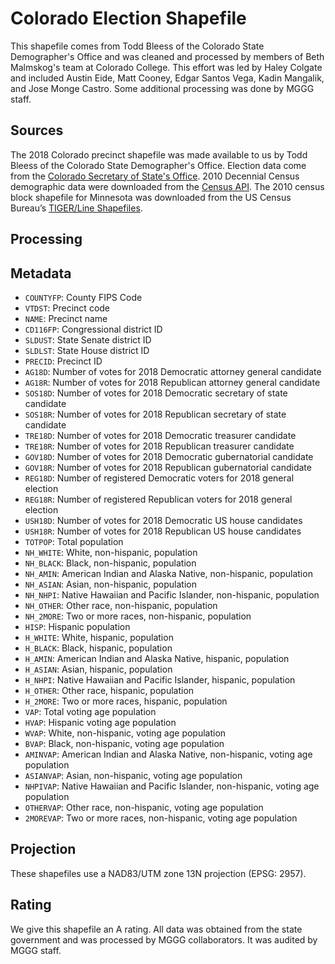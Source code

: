 # Colorado Election Shapefile
This shapefile comes from Todd Bleess of the Colorado State Demographer's Office and was cleaned and processed by members of Beth Malmskog's team at Colorado College. This effort was led by Haley Colgate and included Austin Eide, Matt Cooney, Edgar Santos Vega, Kadin Mangalik, and Jose Monge Castro. Some additional processing was done by MGGG staff.

## Sources
The 2018 Colorado precinct shapefile was made available to us by Todd Bleess of the Colorado State Demographer's Office. Election data come from the [Colorado Secretary of State's Office](https://www.sos.state.co.us/pubs/elections/Results/Archives.html). 2010 Decennial Census demographic data were downloaded from the [Census API](https://api.census.gov/data/2010/dec/sf1). The 2010 census block shapefile for Minnesota was downloaded from the US Census Bureau’s [TIGER/Line Shapefiles](https://www.census.gov/geographies/mapping-files/time-series/geo/tiger-line-file.html).

## Processing

## Metadata
* `COUNTYFP`: County FIPS Code
* `VTDST`: Precinct code
* `NAME`: Precinct name
* `CD116FP`: Congressional district ID
* `SLDUST`: State Senate district ID
* `SLDLST`: State House district ID
* `PRECID`: Precinct ID
* `AG18D`: Number of votes for 2018 Democratic attorney general candidate
* `AG18R`: Number of votes for 2018 Republican attorney general candidate
* `SOS18D`: Number of votes for 2018 Democratic secretary of state candidate
* `SOS18R`: Number of votes for 2018 Republican secretary of state candidate
* `TRE18D`: Number of votes for 2018 Democratic treasurer candidate
* `TRE18R`: Number of votes for 2018 Republican treasurer candidate
* `GOV18D`: Number of votes for 2018 Democratic gubernatorial candidate
* `GOV18R`: Number of votes for 2018 Republican gubernatorial candidate
* `REG18D`: Number of registered Democratic voters for 2018 general election
* `REG18R`: Number of registered Republican voters for 2018 general election
* `USH18D`: Number of votes for 2018 Democratic US house candidates
* `USH18R`: Number of votes for 2018 Republican US house candidates
* `TOTPOP`: Total population 
* `NH_WHITE`: White, non-hispanic, population
* `NH_BLACK`: Black, non-hispanic, population
* `NH_AMIN`: American Indian and Alaska Native, non-hispanic, population
* `NH_ASIAN`: Asian, non-hispanic, population
* `NH_NHPI`: Native Hawaiian and Pacific Islander, non-hispanic, population
* `NH_OTHER`: Other race, non-hispanic, population
* `NH_2MORE`: Two or more races, non-hispanic, population
* `HISP`: Hispanic population
* `H_WHITE`: White, hispanic, population
* `H_BLACK`: Black, hispanic, population
* `H_AMIN`: American Indian and Alaska Native, hispanic, population
* `H_ASIAN`: Asian, hispanic, population
* `H_NHPI`: Native Hawaiian and Pacific Islander, hispanic, population
* `H_OTHER`: Other race, hispanic, population
* `H_2MORE`: Two or more races, hispanic, population
* `VAP`: Total voting age population
* `HVAP`: Hispanic voting age population
* `WVAP`: White, non-hispanic, voting age population
* `BVAP`: Black, non-hispanic, voting age population
* `AMINVAP`: American Indian and Alaska Native, non-hispanic, voting age population
* `ASIANVAP`: Asian, non-hispanic, voting age population
* `NHPIVAP`: Native Hawaiian and Pacific Islander, non-hispanic, voting age population
* `OTHERVAP`: Other race, non-hispanic, voting age population
* `2MOREVAP`: Two or more races, non-hispanic, voting age population

## Projection
These shapefiles use a NAD83/UTM zone 13N projection (EPSG: 2957).

## Rating
We give this shapefile an A rating. All data was obtained from the state government and was processed by MGGG collaborators. It was audited by MGGG staff.
